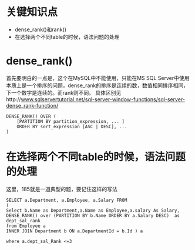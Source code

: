 # 关键知识点
- dense_rank()和rank()
- 在选择两个不同table的时候，语法问题的处理

# dense_rank()
首先要明白的一点是，这个在MySQL中不能使用，只能在MS SQL Server中使用
本质上是一个排序的问题，dense_rank的排序是连续的数，数值相同排序相同，下一个数字是连续的。而rank则不同。
具体区别见http://www.sqlservertutorial.net/sql-server-window-functions/sql-server-dense_rank-function/
```MS SQL Server
DENSE_RANK() OVER (
    [PARTITION BY partition_expression, ... ]
    ORDER BY sort_expression [ASC | DESC], ...
)
```



# 在选择两个不同table的时候，语法问题的处理
这里，185就是一道典型的题，要记住这样的写法
```MS SQL Server
SELECT a.Department, a.Employee, a.Salary FROM
(
Select b.Name as Department,a.Name as Employee,a.salary As Salary,
DENSE_RANK() over (PARTITION BY b.Name ORDER BY a.Salary DESC)  as dept_sal_rank
from Employee a
INNER JOIN Department b ON a.DepartmentId = b.Id ) a

where a.dept_sal_Rank <=3

```

